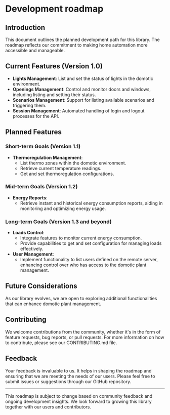 # Development roadmap

## Introduction

This document outlines the planned development path for this library. The roadmap reflects our commitment to making home automation more accessible and manageable.

## Current Features (Version 1.0)

- **Lights Management**: List and set the status of lights in the domotic environment.
- **Openings Management**: Control and monitor doors and windows, including listing and setting their status.
- **Scenarios Management**: Support for listing available scenarios and triggering them.
- **Session Management**: Automated handling of login and logout processes for the API.

## Planned Features

### Short-term Goals (Version 1.1)

- **Thermoregulation Management**:
  - List thermo zones within the domotic environment.
  - Retrieve current temperature readings.
  - Get and set thermoregulation configurations.

### Mid-term Goals (Version 1.2)

- **Energy Reports**:
  - Retrieve instant and historical energy consumption reports, aiding in monitoring and optimizing energy usage.

### Long-term Goals (Version 1.3 and beyond)

- **Loads Control**:
  - Integrate features to monitor current energy consumption.
  - Provide capabilities to get and set configuration for managing loads effectively.
- **User Management**:
  - Implement functionality to list users defined on the remote server, enhancing control over who has access to the domotic plant management.

## Future Considerations
As our library evolves, we are open to exploring additional functionalities that can enhance domotic plant management.

## Contributing
We welcome contributions from the community, whether it's in the form of feature requests, bug reports, or pull requests. For more information on how to contribute, please see our CONTRIBUTING.md file.

## Feedback
Your feedback is invaluable to us. It helps in shaping the roadmap and ensuring that we are meeting the needs of our users. Please feel free to submit issues or suggestions through our GitHub repository.

---

This roadmap is subject to change based on community feedback and ongoing development insights. We look forward to growing this library together with our users and contributors.
